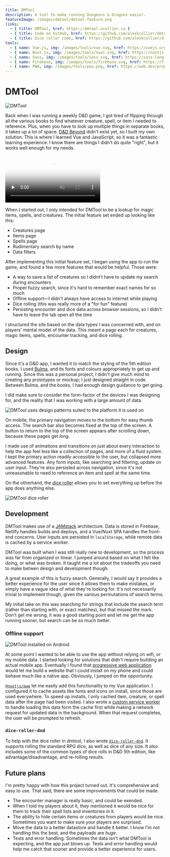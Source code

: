 ```yaml
---
title: DMTool
description: A tool to make running Dungeons & Dragons easier.
featureImage: /images/dmtool/dmtool-feature.png
links:
  - { title: DMTool, href: https://dmtool.acollier.ca }
  - { title: Code on GitHub, href: https://github.com/alexkcollier/dmtool }
  - { title: Dice roller code, href: https://github.com/alexkcollier/dice-roller-dnd }
tools:
  - { name: Vue.js, img: /images/tools/vue.svg, href: https://vuejs.org }
  - { name: Nuxt.js, img: /images/tools/nuxt.svg, href: https://nuxtjs.org }
  - { name: Sass, img: /images/tools/sass.svg, href: https://sass-lang.com }
  - { name: Firebase, img: /images/tools/firebase.svg, href: https://firebase.google.com/ }
  - { name: PWA, img: /images/tools/pwa.png, href: https://web.dev/progressive-web-apps/ }
---
```


# DMTool

<img src="/images/dmtool/dmtool-window.png" title="DMTool" alt="DMTool">

Back when I was running a weekly D&D game, I got tired of flipping through all the various books to
find whatever creature, spell, or item I needed to reference. Plus, when you have to look up
multiple things in separate books, it takes up a lot of space.
[D&D Beyond](https://www.dndbeyond.com/) didn't exist yet, so I built my own solution. This is where
I learned Vue and JavaScript, so it was a fantastic learning experience. I know there are things I
didn't do quite "right", but it works well enough for my needs.

<lazy-component>

<video src="/images/dmtool/dmtool-demo.webm" controls preload="none" muted poster="/images/dmtool/dmtool-demo-poster.png"></video>

</lazy-component>

When I started out, I only intended for DMTool to be a lookup for magic items, spells, and
creatures. The initial feature set ended up looking like this:

- Creatures page
- Items page
- Spells page
- Rudimentary search by name
- Data filters

After implementing this initial feature set, I began using the app to run the game, and found a few
more features that would be helpful. Those were:

- A way to save a list of creatures so I didnt't have to update my search during encounters
- Proper fuzzy search, since it's hard to remember exact names for so much
- Offline support&mdash;I didn't always have access to internet while playing
- Dice rolling (this was really more of a "for fun" feature)
- Persisting encounter and dice data across browser sessions, so I didn't have to leave the tab open
  all the time

I structured the site based on the data types I was concerned with, and on players' mental model of
the data. This meant a page each for creatures, magic items, spells, encounter tracking, and dice
rolling.

## Design

Since it's a D&D app, I wanted it to match the styling of the 5th edition books. I used
[Bulma](https://bulma.io), and its fonts and colours appropriately to get up and running. Since this
was a personal project, I didn't give much mind to creating any prototypes or mockup; I just
designed straight in code. Between Bulma, and the books, I had enough design guidance to get going.

I did make sure to consider the form-factor of the devices I was designing for, and the reality that
I was working with a large amount of data.

<lazy-component>

![DMTool uses design patterns suited to the platform it is used on](/images/dmtool/dmtool-responsive.png 'DMTool is reponsive')

</lazy-component>

On mobile, the primary navigation moves to the bottom for easy thumb access. The search bar also
becomes fixed at the top of the screen. A button to return to the top of the screen appears after
scrolling down, because these pages get _long_.

I made use of animations and transitions on just about every interaction to help the app feel less
like a collection of pages, and more of a fluid system. I kept the primary action readily accessible
to the user, but collapsed more advanced features. Any form inputs, like searching and filtering,
update on user input. They're also persisted across navigation, since it's not unreasonable to need
to reference an item and spell at the same time.

On the otherhand, the [dice roller](https://dmtool.acollier.ca/roll-dice) allows you to set
everything up before the app does anything else.

<lazy-component>

![DMTool dice roller](/images/dmtool/dmtool-roller.png 'Dice rolling in DMTool')

</lazy-component>

## Development

DMTool makes use of a [JAMstack](https://jamstack.org/) architecture. Data is stored in Firebase,
Netlify handles builds and deploys, and a Vue/Nuxt SPA handles the front-end concerns. User inputs
are persisted in `localStorage`, while remote data is cached by a service worker.

DMTool was built when I was still really new to development, so the process was far from organized
or linear. I jumped around based on what I felt like doing, or what was broken. It taught me _a lot_
about the tradeoffs you need to make betwen design and development though.

A great example of this is fuzzy search. Generally, I would say it provides a better experience for
the user since it allows them to make mistakes, or simply have a vague idea of what they're looking
for. It's not necessarily trivial to implement though, given the various permutations of search
terms.

My initial take on this was searching for strings that include the search term (rather than starting
with, or exact matches), but that missed the mark. Don't get me wrong, it was a good starting point
and let me get the app running sooner, but search can be so much better.

### Offline support

<lazy-component>

![DMTool installed on Android](/images/dmtool/dmtool-pwa.png 'DMTool is a progressive web application')

</lazy-component>

At some point I wanted to be able to use the app without relying on wifi, or my mobile data. I
started looking for solutions that didn't require building an actual mobile app. Eventually I found
that [progressive web application](https://web.dev/progressive-web-apps/) would let me build a
website that I could install on my phone and could behave much like a native app. Obviously, I
jumped on the opportunity.

[`@nuxtjs/pwa`](https://pwa.nuxtjs.org/) let me easily add this functionality to my Vue application.
I configured it to cache assets like fonts and icons on install, since those are used everywhere. To
speed up installs, I only cached item, creature, or spell data after the page had been visited. I
also wrote a
[custom service worker](https://github.com/alexkcollier/dmtool/blob/master/static/data-sw.js) to
handle loading this data form the cache first while making a network request for updated data in the
background. When that request completes, the user will be prompted to refresh.

### `dice-roller-dnd`

To help with the dice roller in dmtool, I also wrote
[`dice-roller-dnd`](https://www.npmjs.com/package/dice-roller-dnd). It supports rolling the standard
RPG dice, as well as dice of any size. It also includes some of the common types of dice rolls in
D&D 5th edition, like advantage/disadvantage, and re-rolling results.

## Future plans

I'm pretty happy with how this project turned out. It's comprehensive and easy to use. That said,
there are some improvements that could be made.

- The encounter manager is really basic, and could be exended.
- When I told my players about it, they mentioned it would be nice for them to track their spell
  lists and inventories in it.
- The ability to hide certain items or creatures from players would be nice. Sometimes you want to
  make sure your players are surprised.
- Move the data to a better datastore and handle it better. I know I'm not handling this the best,
  and the payloads are _huge_.
- Tests and error handling. Sometimes the data isn't what DMTool is expecting, and the app just
  blows up. Tests and error handling would help me catch that sooner and provide a better experience
  for users.
